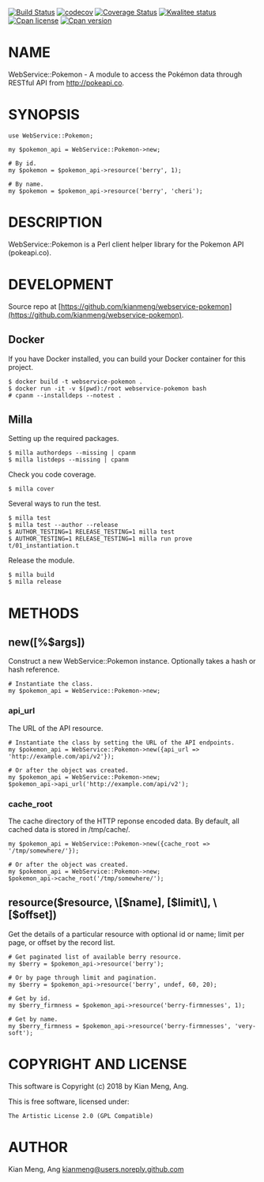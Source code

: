 [![Build Status](https://travis-ci.org/kianmeng/webservice-pokemon.svg?branch=master)](https://travis-ci.org/kianmeng/webservice-pokemon)
[![codecov](https://codecov.io/gh/kianmeng/webservice-pokemon/branch/master/graph/badge.svg)](https://codecov.io/gh/kianmeng/webservice-pokemon)
[![Coverage Status](https://coveralls.io/repos/kianmeng/webservice-pokemon/badge.svg?branch=master)](https://coveralls.io/r/kianmeng/webservice-pokemon?branch=master)
[![Kwalitee status](http://cpants.cpanauthors.org/dist/WebService-Pokemon.png)](http://cpants.charsbar.org/dist/overview/WebService-Pokemon)
[![Cpan license](https://img.shields.io/cpan/l/WebService-Pokemon.svg)](https://metacpan.org/release/WebService-Pokemon)
[![Cpan version](https://img.shields.io/cpan/v/WebService-Pokemon.svg)](https://metacpan.org/release/WebService-Pokemon)

# NAME

WebService::Pokemon - A module to access the Pokémon data through RESTful API
from http://pokeapi.co.

# SYNOPSIS

    use WebService::Pokemon;

    my $pokemon_api = WebService::Pokemon->new;

    # By id.
    my $pokemon = $pokemon_api->resource('berry', 1);

    # By name.
    my $pokemon = $pokemon_api->resource('berry', 'cheri');

# DESCRIPTION

WebService::Pokemon is a Perl client helper library for the Pokemon API (pokeapi.co).

# DEVELOPMENT

Source repo at [https://github.com/kianmeng/webservice-pokemon](https://github.com/kianmeng/webservice-pokemon).

## Docker

If you have Docker installed, you can build your Docker container for this
project.

    $ docker build -t webservice-pokemon .
    $ docker run -it -v $(pwd):/root webservice-pokemon bash
    # cpanm --installdeps --notest .

## Milla

Setting up the required packages.

    $ milla authordeps --missing | cpanm
    $ milla listdeps --missing | cpanm

Check you code coverage.

    $ milla cover

Several ways to run the test.

    $ milla test
    $ milla test --author --release
    $ AUTHOR_TESTING=1 RELEASE_TESTING=1 milla test
    $ AUTHOR_TESTING=1 RELEASE_TESTING=1 milla run prove t/01_instantiation.t

Release the module.

    $ milla build
    $ milla release

# METHODS

## new(\[%$args\])

Construct a new WebService::Pokemon instance. Optionally takes a hash or hash reference.

    # Instantiate the class.
    my $pokemon_api = WebService::Pokemon->new;

### api\_url

The URL of the API resource.

    # Instantiate the class by setting the URL of the API endpoints.
    my $pokemon_api = WebService::Pokemon->new({api_url => 'http://example.com/api/v2'});

    # Or after the object was created.
    my $pokemon_api = WebService::Pokemon->new;
    $pokemon_api->api_url('http://example.com/api/v2');

### cache\_root

The cache directory of the HTTP reponse encoded data. By default, all cached
data is stored in /tmp/cache/.

    my $pokemon_api = WebService::Pokemon->new({cache_root => '/tmp/somewhere/'});

    # Or after the object was created.
    my $pokemon_api = WebService::Pokemon->new;
    $pokemon_api->cache_root('/tmp/somewhere/');

## resource($resource, \[$name\], \[$limit\], \[$offset\])

Get the details of a particular resource with optional id or name; limit per
page, or offset by the record list.

    # Get paginated list of available berry resource.
    my $berry = $pokemon_api->resource('berry');

    # Or by page through limit and pagination.
    my $berry = $pokemon_api->resource('berry', undef, 60, 20);

    # Get by id.
    my $berry_firmness = $pokemon_api->resource('berry-firmnesses', 1);

    # Get by name.
    my $berry_firmness = $pokemon_api->resource('berry-firmnesses', 'very-soft');

# COPYRIGHT AND LICENSE

This software is Copyright (c) 2018 by Kian Meng, Ang.

This is free software, licensed under:

    The Artistic License 2.0 (GPL Compatible)

# AUTHOR

Kian Meng, Ang <kianmeng@users.noreply.github.com>
